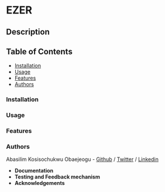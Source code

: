 # EZER

## Description

## Table of Contents
- [Installation](#installation)
- [Usage](#usage)
- [Features](#features)
- [Authors](#authors)

### Installation

### Usage

### Features

### Authors
Abasilim Kosisochukwu Obaejeogu - [Github](https://github.com/kabasilim) / [Twitter](https://twitter.com/Abasilim_Odogwu) / [Linkedin](https://www.linkedin.com/in/kosisochukwu-abasilim/)  

- <b>Documentation</b> 
- <b>Testing and Feedback mechanism</b> 
- <b>Acknowledgements</b> 
